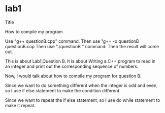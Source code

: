 # lab1
Title

How to compile my program

Use "g++ questionB.cpp" command.
Then use "g++ -o questionB questionB.cop
Then use "./questionB " command.
Then the result will come out.



This is about Lab1,Question B.
It is about Writing a C++ program to read in an integer and print out the corresponding sequence of numbers.

Now, I would talk about how to compile my program for question B. 

Since we want to do something different when the integer is odd and even,
so I use if else statement to make the condition different.

Since we want to repeat the if else statement,
so I use do while statement to make it repeat.
